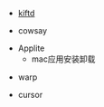 <!-- home lab -->
+ [kiftd](https://github.com/KOHGYLW/kiftd)

<!-- libs -->
+ cowsay


<!-- MAC -->
+ Applite
    + mac应用安装卸载


<!-- cli -->
+ warp

<!-- ai -->
+ cursor

